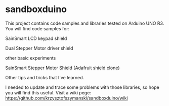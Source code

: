 # sandboxduino

This project contains code samples and libraries tested on Arduino UNO R3. You will find code samples for:

SainSmart LCD keypad shield

Dual Stepper Motor driver shield

other basic experiments

SainSmart Stepper Motor Shield (Adafruit shield clone)

Other tips and tricks that I've learned.

I needed to update and trace some problems with those libraries, so hope you will find this useful.
 Visit a wiki pege: https://github.com/krzysztofszymanski/sandboxduino/wiki
